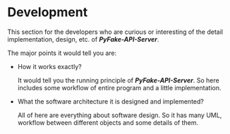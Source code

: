 # Development

This section for the developers who are curious or interesting of the detail implementation, design, etc. of **_PyFake-API-Server_**.

The major points it would tell you are:

* How it works exactly?

    It would tell you the running principle of **_PyFake-API-Server_**. So here includes some workflow of entire program and a
little implementation.

* What the software architecture it is designed and implemented?

    All of here are everything about software design. So it has many UML, workflow between different objects and some
details of them.
